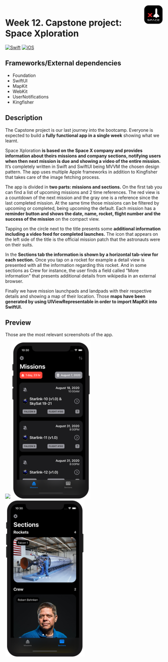 <!-- Header -->
<img src="../Assets/W12_AppIcon.png" width="60" align="right"/>
<h1>Week 12. Capstone project: Space Xploration</h1>

[![Swift](https://img.shields.io/badge/Swift-5.0-orange.svg?longCache=true&style=flat&logo=swift)](https://www.swift.org)
[![iOS](https://img.shields.io/badge/iOS-14+-lightgrey.svg?longCache=true&?style=flat&logo=apple)](https://developer.apple.com/ios/)


<!-- Body -->
## Frameworks/External dependencies
- Foundation
- SwiftUI
- MapKit
- WebKit
- UserNotifications
- Kingfisher


## Description
The Capstone project is our last journey into the bootcamp. Everyone is expected to build a **fully functional app in a single week** showing what we learnt.

Space Xploration **is based on the Space X company and provides information about theirs missions and company sections, notifying users when then next mission is due and showing a video of the entire mission.** It’s completely written in Swift and SwiftUI being MVVM the chosen design pattern. The app uses multiple Apple frameworks in addition to Kingfisher that takes care of the image fetching process.

The app is divided in **two parts: missions and sections.** On the first tab you can find a list of upcoming missions and 2 time references. The red view is a countdown of the next mission and the gray one is a reference since the last completed mission. At the same time those missions can be filtered by upcoming or completed, being upcoming the default. Each mission has a **reminder button and shows the date, name, rocket, flight number and the success of the mission** on the compact view. 

Tapping on the circle next to the title presents some **additional information including a video feed for completed launches.** The icon that appears on the left side of the title is the official mission patch that the astronauts were on their suits.

In the **Sections tab the information is shown by a horizontal tab-view for each section.** Once you tap on a rocket for example a detail view is presented with all the information regarding this rocket. And in some sections as Crew for instance, the user finds a field called "More information" that presents additional details from wikipedia in an external browser.

Finally we have mission launchpads and landpads with their respective details and showing a map of their location. Those **maps have been generated by using UIViewRepresentable in order to import MapKit into SwiftUI.**


## Preview
Those are the most relevant screenshots of the app.

<p align="left">
	<img src="../Assets/W12_AppPreview1.gif" height="500"/>
	<img src="../Assets/W12_Screenshot1.png" height="500"/>
	<img src="../Assets/W12_Screenshot2.png" height="500"/>
</p>

<!-- Footer -->